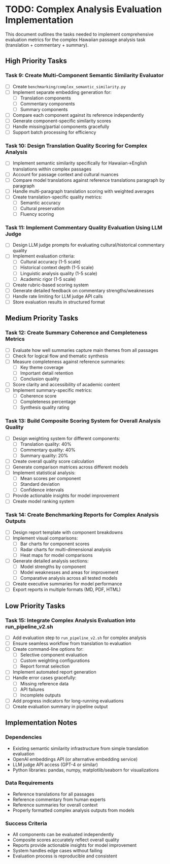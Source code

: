 # TODO: Complex Analysis Evaluation Implementation

This document outlines the tasks needed to implement comprehensive evaluation metrics for the complex Hawaiian passage analysis task (translation + commentary + summary).

## High Priority Tasks

### Task 9: Create Multi-Component Semantic Similarity Evaluator
- [ ] Create `benchmarking/complex_semantic_similarity.py`
- [ ] Implement separate embedding generation for:
  - [ ] Translation components
  - [ ] Commentary components  
  - [ ] Summary components
- [ ] Compare each component against its reference independently
- [ ] Generate component-specific similarity scores
- [ ] Handle missing/partial components gracefully
- [ ] Support batch processing for efficiency

### Task 10: Design Translation Quality Scoring for Complex Analysis
- [ ] Implement semantic similarity specifically for Hawaiian→English translations within complex passages
- [ ] Account for passage context and cultural nuances
- [ ] Compare model translations against reference translations paragraph by paragraph
- [ ] Handle multi-paragraph translation scoring with weighted averages
- [ ] Create translation-specific quality metrics:
  - [ ] Semantic accuracy
  - [ ] Cultural preservation
  - [ ] Fluency scoring

### Task 11: Implement Commentary Quality Evaluation Using LLM Judge
- [ ] Design LLM judge prompts for evaluating cultural/historical commentary quality
- [ ] Implement evaluation criteria:
  - [ ] Cultural accuracy (1-5 scale)
  - [ ] Historical context depth (1-5 scale)
  - [ ] Linguistic analysis quality (1-5 scale)
  - [ ] Academic rigor (1-5 scale)
- [ ] Create rubric-based scoring system
- [ ] Generate detailed feedback on commentary strengths/weaknesses
- [ ] Handle rate limiting for LLM judge API calls
- [ ] Store evaluation results in structured format

## Medium Priority Tasks

### Task 12: Create Summary Coherence and Completeness Metrics
- [ ] Evaluate how well summaries capture main themes from all passages
- [ ] Check for logical flow and thematic synthesis
- [ ] Measure completeness against reference summaries:
  - [ ] Key theme coverage
  - [ ] Important detail retention
  - [ ] Conclusion quality
- [ ] Score clarity and accessibility of academic content
- [ ] Implement summary-specific metrics:
  - [ ] Coherence score
  - [ ] Completeness percentage
  - [ ] Synthesis quality rating

### Task 13: Build Composite Scoring System for Overall Analysis Quality
- [ ] Design weighting system for different components:
  - [ ] Translation quality: 40%
  - [ ] Commentary quality: 40%
  - [ ] Summary quality: 20%
- [ ] Create overall quality score calculation
- [ ] Generate comparison matrices across different models
- [ ] Implement statistical analysis:
  - [ ] Mean scores per component
  - [ ] Standard deviation
  - [ ] Confidence intervals
- [ ] Provide actionable insights for model improvement
- [ ] Create model ranking system

### Task 14: Create Benchmarking Reports for Complex Analysis Outputs
- [ ] Design report template with component breakdowns
- [ ] Implement visual comparisons:
  - [ ] Bar charts for component scores
  - [ ] Radar charts for multi-dimensional analysis
  - [ ] Heat maps for model comparisons
- [ ] Generate detailed analysis sections:
  - [ ] Model strengths by component
  - [ ] Model weaknesses and areas for improvement
  - [ ] Comparative analysis across all tested models
- [ ] Create executive summaries for model performance
- [ ] Export reports in multiple formats (MD, PDF, HTML)

## Low Priority Tasks

### Task 15: Integrate Complex Analysis Evaluation into run_pipeline_v2.sh
- [ ] Add evaluation step to `run_pipeline_v2.sh` for complex analysis
- [ ] Ensure seamless workflow from translation to evaluation
- [ ] Create command-line options for:
  - [ ] Selective component evaluation
  - [ ] Custom weighting configurations
  - [ ] Report format selection
- [ ] Implement automated report generation
- [ ] Handle error cases gracefully:
  - [ ] Missing reference data
  - [ ] API failures
  - [ ] Incomplete outputs
- [ ] Add progress indicators for long-running evaluations
- [ ] Create evaluation summary in pipeline output

## Implementation Notes

### Dependencies
- Existing semantic similarity infrastructure from simple translation evaluation
- OpenAI embeddings API (or alternative embedding service)
- LLM judge API access (GPT-4 or similar)
- Python libraries: pandas, numpy, matplotlib/seaborn for visualizations

### Data Requirements
- Reference translations for all passages
- Reference commentary from human experts
- Reference summaries for overall context
- Properly formatted complex analysis outputs from models

### Success Criteria
- All components can be evaluated independently
- Composite scores accurately reflect overall quality
- Reports provide actionable insights for model improvement
- System handles edge cases without failing
- Evaluation process is reproducible and consistent